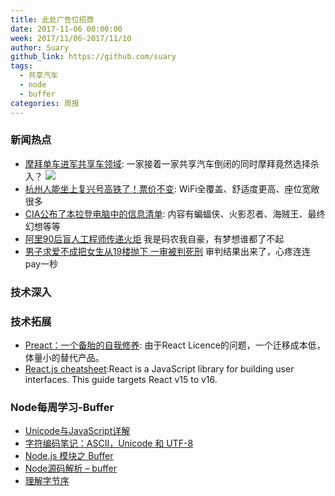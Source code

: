 ```yaml
---
title: 此处广告位招商
date: 2017-11-06 00:00:00
week: 2017/11/06-2017/11/10
author: Suary
github_link: https://github.com/suary
tags:
  - 共享汽车
  - node
  - buffer
categories: 周报
---
```


### 新闻热点

- [摩拜单车进军共享车领域](http://www.techweb.com.cn/it/2017-11-06/2602327.shtml): 一家接着一家共享汽车倒闭的同时摩拜竟然选择杀入？
![](http://upload.techweb.com.cn/2017/1106/1509935280615.jpg)
- [杭州人能坐上复兴号高铁了！票价不变](http://zj.qq.com/a/20171107/026919.htm): WiFi全覆盖、舒适度更高、座位宽敞很多
- [CIA公布了本拉登电脑中的信息清单](https://www.cia.gov/news-information/press-releases-statements/2017-press-releases-statements/cia-releases-additional-files-recovered-in-ubl-compound-raid.html): 内容有蝙蝠侠、火影忍者、海贼王、最终幻想等等
- [阿里90后盲人工程师传递火炬](http://www.cnbeta.com/articles/tech/668095.htm) 我是码农我自豪，有梦想谁都了不起
- [男子求爱不成把女生从19楼抛下 一审被判死刑](http://zj.qq.com/a/20171109/017223.htm) 审判结果出来了，心疼连连pay一秒


### 技术深入

### 技术拓展

- [Preact：一个备胎的自我修养](https://zhuanlan.zhihu.com/p/30796007?utm_medium=social&utm_source=wechat_session): 由于React Licence的问题，一个迁移成本低，体量小的替代产品。
- [React.js cheatsheet](https://devhints.io/react):React is a JavaScript library for building user interfaces. This guide targets React v15 to v16.



### Node每周学习-Buffer

- [Unicode与JavaScript详解](http://www.ruanyifeng.com/blog/2014/12/unicode.html)
- [字符编码笔记：ASCII，Unicode 和 UTF-8](http://www.ruanyifeng.com/blog/2007/10/ascii_unicode_and_utf-8.html)
- [Node.js 模块之 Buffer](https://dremy.cn/blog/nodejs-module-buffer)
- [Node源码解析 – buffer](http://zhenhua-lee.github.io/node/buffer.html)
- [理解字节序](http://www.ruanyifeng.com/blog/2016/11/byte-order.html)
